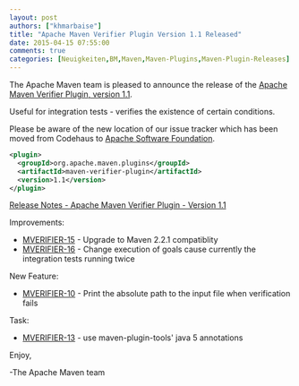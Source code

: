 ```yaml
---
layout: post
authors: ["khmarbaise"]
title: "Apache Maven Verifier Plugin Version 1.1 Released"
date: 2015-04-15 07:55:00
comments: true
categories: [Neuigkeiten,BM,Maven,Maven-Plugins,Maven-Plugin-Releases]
---
```

The Apache Maven team is pleased to announce the release of the 
[Apache Maven Verifier Plugin, version 1.1](https://maven.apache.org/plugins/maven-verifier-plugin).

Useful for integration tests - verifies the existence of certain conditions.

Please be aware of the new location of our issue tracker
which has been moved from Codehaus to [Apache Software Foundation](https://issues.apache.org/jira/browse/MJAVADOC).

``` xml
<plugin>
  <groupId>org.apache.maven.plugins</groupId>
  <artifactId>maven-verifier-plugin</artifactId>
  <version>1.1</version>
</plugin>
```

<!-- more -->

[Release Notes - Apache Maven Verifier Plugin - Version 1.1](https://issues.apache.org/jira/secure/ReleaseNote.jspa?projectId=12318120&version=12331744)

Improvements:

 * [MVERIFIER-15](https://issues.apache.org/jira/browse/MVERIFIER-15) - Upgrade to Maven 2.2.1 compatiblity
 * [MVERIFIER-16](https://issues.apache.org/jira/browse/MVERIFIER-16) - Change execution of goals cause currently the integration tests running twice

New Feature:

 * [MVERIFIER-10](https://issues.apache.org/jira/browse/MVERIFIER-10) - Print the absolute path to the input file when verification fails

Task:

 * [MVERIFIER-13](https://issues.apache.org/jira/browse/MVERIFIER-13) - use maven-plugin-tools' java 5 annotations


Enjoy,

-The Apache Maven team
